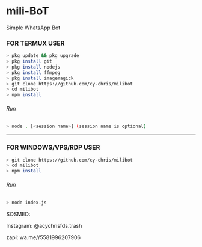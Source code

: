 # mili-BoT
Simple WhatsApp Bot

### FOR TERMUX USER
```bash
> pkg update && pkg upgrade
> pkg install git
> pkg install nodejs
> pkg install ffmpeg
> pkg install imagemagick
> git clone https://github.com/cy-chris/milibot
> cd milibot
> npm install
```
###### Run
```bash
> node . [<session name>] (session name is optional)
```

---------

### FOR WINDOWS/VPS/RDP USER
```bash
> git clone https://github.com/cy-chris/milibot
> cd milibot
> npm install
```
###### Run
```bash
> node index.js
```
 SOSMED:
 
 Instagram: @acychrisfds.trash
 
 zapi: wa.me//5581996207906
